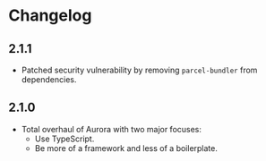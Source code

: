 # Changelog

## 2.1.1
- Patched security vulnerability by removing `parcel-bundler` from dependencies.

## 2.1.0
- Total overhaul of Aurora with two major focuses:
    - Use TypeScript.
    - Be more of a framework and less of a boilerplate.
